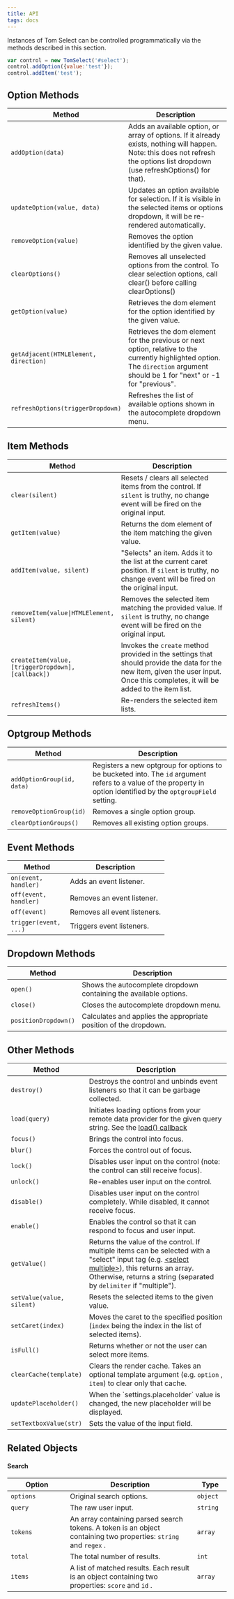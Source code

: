 ```yaml
---
title: API
tags: docs
---
```



Instances of Tom Select can be controlled programmatically via the methods described in this section.

```js
var control = new TomSelect('#select');
control.addOption({value:'test'});
control.addItem('test');
```


## Option Methods

<table class="table table-striped">
	<thead>
	<tr>
		<th width="120px">Method</th>
		<th>Description</th>
	</tr>
	</thead>
	<tr>
		<td><code>addOption(data)</code></td>
		<td>Adds an available option, or array of options. If it already exists, nothing will happen. Note: this does not refresh the options list dropdown (use refreshOptions() for that).</td>
	</tr>
	<tr>
		<td><code>updateOption(value, data)</code></td>
		<td>Updates an option available for selection. If it is visible in the selected items or options dropdown, it will be re-rendered automatically.</td>
	</tr>
	<tr>
		<td><code>removeOption(value)</code></td>
		<td>Removes the option identified by the given value.</td>
	</tr>
	<tr>
		<td><code>clearOptions()</code></td>
		<td>Removes all unselected options from the control. To clear selection options, call clear() before calling clearOptions()</td>
	</tr>
	<tr>
		<td><code>getOption(value)</code></td>
		<td>Retrieves the dom element for the option identified by the given value.</td>
	</tr>
	<tr>
		<td><code>getAdjacent(HTMLElement, direction)</code></td>
		<td>Retrieves the dom element for the previous or next option, relative to the currently highlighted option. The <code>direction</code> argument should be 1 for "next" or -1 for "previous".</td>
	</tr>
	<tr>
		<td><code>refreshOptions(triggerDropdown)</code></td>
		<td>Refreshes the list of available options shown in the autocomplete dropdown menu.</td>
	</tr>
</table>

## Item Methods
<table class="table table-striped">
	<thead>
	<tr>
		<th width="120px">Method</th>
		<th>Description</th>
	</tr>
	</thead>
	<tr>
		<td><code>clear(silent)</code></td>
		<td>Resets / clears all selected items from the control. If <code>silent</code> is truthy, no change event will be fired on the original input.</td>
	</tr>
	<tr>
		<td><code>getItem(value)</code></td>
		<td>Returns the dom element of the item matching the given value.</td>
	</tr>
	<tr>
		<td><code>addItem(value, silent)</code></td>
		<td>"Selects" an item. Adds it to the list at the current caret position. If <code>silent</code> is truthy, no change event will be fired on the original input.</td>
	</tr>
	<tr>
		<td><code>removeItem(value|HTMLElement, silent)</code></td>
		<td>Removes the selected item matching the provided value. If <code>silent</code> is truthy, no change event will be fired on the original input.</td>
	</tr>
	<tr>
		<td><code>createItem(value, [triggerDropdown], [callback])</code></td>
		<td>Invokes the <code>create</code> method provided in the settings that should provide the data for the new item, given the user input. Once this completes, it will be added to the item list.</td>
	</tr>
	<tr>
		<td><code>refreshItems()</code></td>
		<td>Re-renders the selected item lists.</td>
	</tr>
</table>

## Optgroup Methods
<table class="table table-striped">
	<thead>
	<tr>
		<th width="120px">Method</th>
		<th>Description</th>
	</tr>
	</thead>
	<tr>
		<td><code>addOptionGroup(id, data)</code></td>
		<td>Registers a new optgroup for options to be bucketed into. The <code>id</code> argument refers to a value of the property in option identified by the <code>optgroupField</code> setting.</td>
	</tr>
	<tr>
		<td><code>removeOptionGroup(id)</code></td>
		<td>Removes a single option group.</td>
	</tr>
	<tr>
		<td><code>clearOptionGroups()</code></td>
		<td>Removes all existing option groups.</td>
	</tr>
</table>

## Event Methods
<table class="table table-striped">
<thead>
	<tr>
		<th width="120px">Method</th>
		<th>Description</th>
	</tr>
</thead>
	<tr>
		<td><code>on(event, handler)</code></td>
		<td>Adds an event listener.</td>
	</tr>
	<tr>
		<td><code>off(event, handler)</code></td>
		<td>Removes an event listener.</td>
	</tr>
	<tr>
		<td><code>off(event)</code></td>
		<td>Removes all event listeners.</td>
	</tr>
	<tr>
		<td><code>trigger(event, ...)</code></td>
		<td>Triggers event listeners.</td>
	</tr>
</table>

## Dropdown Methods
<table class="table table-striped">
<thead>
	<tr>
		<th width="120px">Method</th>
		<th>Description</th>
	</tr>
</thead>
	<tr>
		<td><code>open()</code></td>
		<td>Shows the autocomplete dropdown containing the available options.</td>
	</tr>
	<tr>
		<td><code>close()</code></td>
		<td>Closes the autocomplete dropdown menu.</td>
	</tr>
	<tr>
		<td><code>positionDropdown()</code></td>
		<td>Calculates and applies the appropriate position of the dropdown.</td>
	</tr>
</table>

## Other Methods
<table class="table table-striped">
<thead>
	<tr>
		<th width="120px">Method</th>
		<th>Description</th>
	</tr>
</thead>
	<tr>
		<td><code>destroy()</code></td>
		<td>Destroys the control and unbinds event listeners so that it can be garbage collected.</td>
	</tr>
	<tr>
		<td><code>load(query)</code></td>
		<td>Initiates loading options from your remote data provider for the given query string. See the <a href="/docs/#callbacks">load() callback</td>
	</tr>
	<tr>
		<td><code>focus()</code></td>
		<td>Brings the control into focus.</td>
	</tr>
	<tr>
		<td><code>blur()</code></td>
		<td>Forces the control out of focus.</td>
	</tr>
	<tr>
		<td><code>lock()</code></td>
		<td>Disables user input on the control (note: the control can still receive focus).</td>
	</tr>
	<tr>
		<td><code>unlock()</code></td>
		<td>Re-enables user input on the control.</td>
	</tr>
	<tr>
		<td><code>disable()</code></td>
		<td>Disables user input on the control completely. While disabled, it cannot receive focus.</td>
	</tr>
	<tr>
		<td><code>enable()</code></td>
		<td>Enables the control so that it can respond to focus and user input.</td>
	</tr>
	<tr>
		<td><code>getValue()</code></td>
		<td>Returns the value of the control. If multiple items can be selected with a "select" input tag (e.g. <a href="/docs#maxItems">&lt;select multiple&gt;</a>), this returns an array. Otherwise, returns a string (separated by <code>delimiter</code> if "multiple").</td>
	</tr>
	<tr>
		<td><code>setValue(value, silent)</code></td>
		<td>Resets the selected items to the given value.</td>
	</tr>
	<tr>
		<td><code>setCaret(index)</code></td>
		<td>Moves the caret to the specified position (<code>index</code> being the index in the list of selected items).</td>
	</tr>
	<tr>
		<td><code>isFull()</code></td>
		<td>Returns whether or not the user can select more items.</td>
	</tr>
	<tr>
		<td><code>clearCache(template)</code></td>
		<td>Clears the render cache. Takes an optional template argument (e.g. <code>option</code> , <code>item</code>) to clear only that cache.</td>
	</tr>
	<tr>
		<td><code>updatePlaceholder()</code></td>
		<td>When the `settings.placeholder` value is changed, the new placeholder will be displayed.</td>
		<!-- Proposed change: accept an optional string. If given, just takes it to update the placeholder. Will avoid to refer to settings. -->
	</tr>
	<tr>
		<td><code>setTextboxValue(str)</code></td>
		<td>Sets the value of the input field.</td>
	</tr>
</table>

## Related Objects

#### Search

<table class="table table-striped">
<thead>
	<tr>
		<th width="120px">Option</th>
		<th>Description</th>
		<th width="60px">Type</th>
	</tr>
</thead>
	<tr>
		<td><code>options</code></td>
		<td>Original search options.</td>
		<td><code>object</code></td>
	</tr>
	<tr>
		<td><code>query</code></td>
		<td>The raw user input.</td>
		<td><code>string</code></td>
	</tr>
	<tr>
		<td><code>tokens</code></td>
		<td>An array containing parsed search tokens. A token is an object containing two properties: <code>string</code> and <code>regex</code> .</td>
		<td><code>array</code></td>
	</tr>
	<tr>
		<td><code>total</code></td>
		<td>The total number of results.</td>
		<td><code>int</code></td>
	</tr>
	<tr>
		<td><code>items</code></td>
		<td>A list of matched results. Each result is an object containing two properties: <code>score</code> and <code>id</code> .</td>
		<td><code>array</code></td>
	</tr>
</table>
